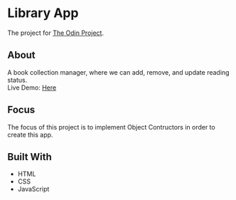 # Library App
The project for [The Odin Project](https://www.theodinproject.com/dashboard).

## About
A book collection manager, where we can add, remove, and update reading status.\
Live Demo: [Here]('#')

## Focus
The focus of this project is to implement Object Contructors in order to create this app.

## Built With
* HTML
* CSS
* JavaScript
